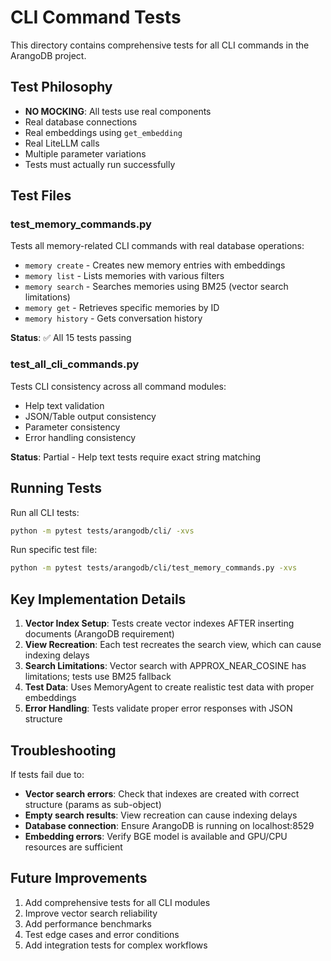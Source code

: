 # CLI Command Tests

This directory contains comprehensive tests for all CLI commands in the ArangoDB project.

## Test Philosophy

- **NO MOCKING**: All tests use real components
- Real database connections
- Real embeddings using `get_embedding`
- Real LiteLLM calls
- Multiple parameter variations
- Tests must actually run successfully

## Test Files

### test_memory_commands.py
Tests all memory-related CLI commands with real database operations:
- `memory create` - Creates new memory entries with embeddings
- `memory list` - Lists memories with various filters
- `memory search` - Searches memories using BM25 (vector search limitations)
- `memory get` - Retrieves specific memories by ID
- `memory history` - Gets conversation history

**Status**: ✅ All 15 tests passing

### test_all_cli_commands.py
Tests CLI consistency across all command modules:
- Help text validation
- JSON/Table output consistency
- Parameter consistency
- Error handling consistency

**Status**: Partial - Help text tests require exact string matching

## Running Tests

Run all CLI tests:
```bash
python -m pytest tests/arangodb/cli/ -xvs
```

Run specific test file:
```bash
python -m pytest tests/arangodb/cli/test_memory_commands.py -xvs
```

## Key Implementation Details

1. **Vector Index Setup**: Tests create vector indexes AFTER inserting documents (ArangoDB requirement)
2. **View Recreation**: Each test recreates the search view, which can cause indexing delays
3. **Search Limitations**: Vector search with APPROX_NEAR_COSINE has limitations; tests use BM25 fallback
4. **Test Data**: Uses MemoryAgent to create realistic test data with proper embeddings
5. **Error Handling**: Tests validate proper error responses with JSON structure

## Troubleshooting

If tests fail due to:
- **Vector search errors**: Check that indexes are created with correct structure (params as sub-object)
- **Empty search results**: View recreation can cause indexing delays
- **Database connection**: Ensure ArangoDB is running on localhost:8529
- **Embedding errors**: Verify BGE model is available and GPU/CPU resources are sufficient

## Future Improvements

1. Add comprehensive tests for all CLI modules
2. Improve vector search reliability 
3. Add performance benchmarks
4. Test edge cases and error conditions
5. Add integration tests for complex workflows